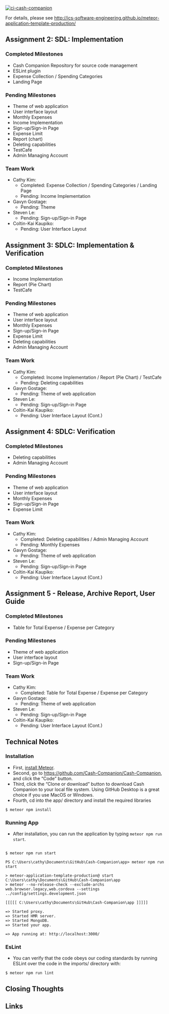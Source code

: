 [![ci-cash-companion](https://github.com/Cash-Companion/Cash-Companion/actions/workflows/ci.yml/badge.svg)](https://github.com/Cash-Companion/Cash-Companion/actions/workflows/ci.yml)

For details, please see http://ics-software-engineering.github.io/meteor-application-template-production/

## Assignment 2: SDL: Implementation

### Completed Milestones
- Cash Companion Repository for source code management
- ESLint plugin
- Expense Collection / Spending Categories
- Landing Page

### Pending Milestones
- Theme of web application
- User interface layout
- Monthly Expenses
- Income Implementation
- Sign-up/Sign-in Page
- Expense Limit
- Report (chart)
- Deleting capabilities
- TestCafe
- Admin Managing Account

### Team Work
- Cathy Kim:
  - Completed: Expense Collection / Spending Categories / Landing Page
  - Pending: Income Implementation
- Gavyn Gostage:
  - Pending: Theme
- Steven Le:
  - Pending: Sign-up/Sign-in Page
- Coltin-Kai Kaupiko:
  - Pending: User Interface Layout

## Assignment 3: SDLC: Implementation & Verification

### Completed Milestones
- Income Implementation
- Report (Pie Chart)
- TestCafe

### Pending Milestones
- Theme of web application
- User interface layout
- Monthly Expenses
- Sign-up/Sign-in Page
- Expense Limit
- Deleting capabilities
- Admin Managing Account


### Team Work
- Cathy Kim:
  - Completed: Income Implementation / Report (Pie Chart) / TestCafe
  - Pending: Deleting capabilities
- Gavyn Gostage:
  - Pending: Theme of web application
- Steven Le:
  - Pending: Sign-up/Sign-in Page
- Coltin-Kai Kaupiko:
  - Pending: User Interface Layout (Cont.)
  
 ## Assignment 4: SDLC: Verification
 
 ### Completed Milestones
- Deleting capabilities
- Admin Managing Account

### Pending Milestones
- Theme of web application
- User interface layout
- Monthly Expenses
- Sign-up/Sign-in Page
- Expense Limit


### Team Work
- Cathy Kim:
  - Completed: Deleting capabilities / Admin Managing Account
  - Pending: Monthly Expenses
- Gavyn Gostage:
  - Pending: Theme of web application
- Steven Le:
  - Pending: Sign-up/Sign-in Page
- Coltin-Kai Kaupiko:
  - Pending: User Interface Layout (Cont.)

## Assignment 5 - Release, Archive Report, User Guide

### Completed Milestones
- Table for Total Expense / Expense per Category

### Pending Milestones
- Theme of web application
- User interface layout
- Sign-up/Sign-in Page


### Team Work
- Cathy Kim:
  - Completed: Table for Total Expense / Expense per Category
- Gavyn Gostage:
  - Pending: Theme of web application
- Steven Le:
  - Pending: Sign-up/Sign-in Page
- Coltin-Kai Kaupiko:
  - Pending: User Interface Layout (Cont.)

## Technical Notes
### Installation
* First, [install Meteor](https://docs.meteor.com/install.html).
* Second, go to https://github.com/Cash-Companion/Cash-Companion, and click the “Code” button.
* Third, click the “Clone or download” button to download Cash Companion to your local file system. Using GitHub Desktop is a great choice if you use MacOS or Windows.
* Fourth, cd into the app/ directory and install the required libraries

```$ meteor npm install```

### Running App
* After installation, you can run the application by typing `meteor npm run start`.

```

$ meteor npm run start

PS C:\Users\cathy\Documents\GitHub\Cash-Companion\app> meteor npm run start

> meteor-application-template-production@ start C:\Users\cathy\Documents\GitHub\Cash-Companion\app
> meteor --no-release-check --exclude-archs web.browser.legacy,web.cordova --settings ../config/settings.development.json

[[[[[ C:\Users\cathy\Documents\GitHub\Cash-Companion\app ]]]]]

=> Started proxy.
=> Started HMR server.                        
=> Started MongoDB.                           
=> Started your app.                          

=> App running at: http://localhost:3000/

```
 
### EsLint
* You can verify that the code obeys our coding standards by running ESLint over the code in the imports/ directory with:

```
$ meteor npm run lint
```

## Closing Thoughts

## Links